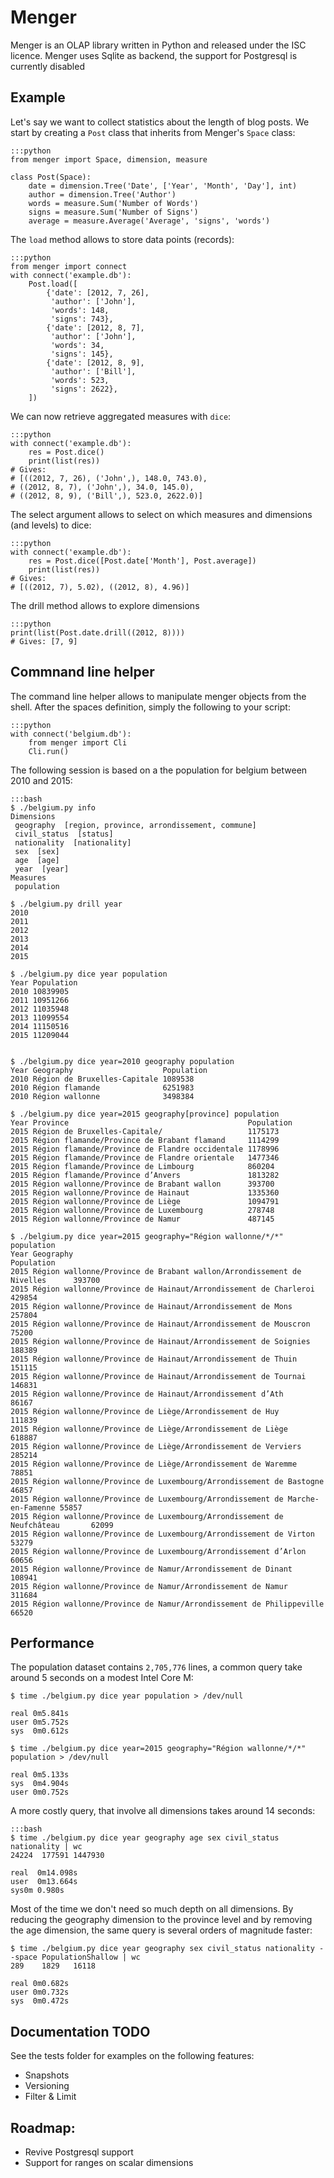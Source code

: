 
# Menger

Menger is an OLAP library written in Python and released under the ISC licence.
Menger uses Sqlite as backend, the support for Postgresql is currently disabled


## Example

Let's say we want to collect statistics about the length of blog posts. We
start by creating a `Post` class that inherits from Menger's `Space` class:

    :::python
    from menger import Space, dimension, measure

    class Post(Space):
        date = dimension.Tree('Date', ['Year', 'Month', 'Day'], int)
        author = dimension.Tree('Author')
        words = measure.Sum('Number of Words')
        signs = measure.Sum('Number of Signs')
        average = measure.Average('Average', 'signs', 'words')


The `load` method allows to store data points (records):

    :::python
    from menger import connect
    with connect('example.db'):
        Post.load([
            {'date': [2012, 7, 26],
             'author': ['John'],
             'words': 148,
             'signs': 743},
            {'date': [2012, 8, 7],
             'author': ['John'],
             'words': 34,
             'signs': 145},
            {'date': [2012, 8, 9],
             'author': ['Bill'],
             'words': 523,
             'signs': 2622},
        ])

We can now retrieve aggregated measures with `dice`:

    :::python
    with connect('example.db'):
        res = Post.dice()
        print(list(res))
    # Gives:
    # [((2012, 7, 26), ('John',), 148.0, 743.0),
    # ((2012, 8, 7), ('John',), 34.0, 145.0),
    # ((2012, 8, 9), ('Bill',), 523.0, 2622.0)]


The select argument allows to select on which measures and dimensions
(and levels) to dice:

    :::python
    with connect('example.db'):
        res = Post.dice([Post.date['Month'], Post.average])
        print(list(res))
    # Gives:
    # [((2012, 7), 5.02), ((2012, 8), 4.96)]


The drill method allows to explore dimensions

    :::python
    print(list(Post.date.drill((2012, 8))))
    # Gives: [7, 9]

## Commnand line helper

The command line helper allows to manipulate menger objects from the
shell. After the spaces definition, simply the following to your
script:

    :::python
    with connect('belgium.db'):
        from menger import Cli
        Cli.run()

The following session is based on a the population for belgium between
2010 and 2015:

    :::bash
    $ ./belgium.py info
    Dimensions
     geography  [region, province, arrondissement, commune]
     civil_status  [status]
     nationality  [nationality]
     sex  [sex]
     age  [age]
     year  [year]
    Measures
     population

    $ ./belgium.py drill year
    2010
    2011
    2012
    2013
    2014
    2015

    $ ./belgium.py dice year population
    Year Population
    2010 10839905
    2011 10951266
    2012 11035948
    2013 11099554
    2014 11150516
    2015 11209044


    $ ./belgium.py dice year=2010 geography population
    Year Geography                    Population
    2010 Région de Bruxelles-Capitale 1089538
    2010 Région flamande              6251983
    2010 Région wallonne              3498384

    $ ./belgium.py dice year=2015 geography[province] population
    Year Province                                        Population
    2015 Région de Bruxelles-Capitale/                   1175173
    2015 Région flamande/Province de Brabant flamand     1114299
    2015 Région flamande/Province de Flandre occidentale 1178996
    2015 Région flamande/Province de Flandre orientale   1477346
    2015 Région flamande/Province de Limbourg            860204
    2015 Région flamande/Province d’Anvers               1813282
    2015 Région wallonne/Province de Brabant wallon      393700
    2015 Région wallonne/Province de Hainaut             1335360
    2015 Région wallonne/Province de Liège               1094791
    2015 Région wallonne/Province de Luxembourg          278748
    2015 Région wallonne/Province de Namur               487145

    $ ./belgium.py dice year=2015 geography="Région wallonne/*/*" population
    Year Geography                                                                  Population
    2015 Région wallonne/Province de Brabant wallon/Arrondissement de Nivelles      393700
    2015 Région wallonne/Province de Hainaut/Arrondissement de Charleroi            429854
    2015 Région wallonne/Province de Hainaut/Arrondissement de Mons                 257804
    2015 Région wallonne/Province de Hainaut/Arrondissement de Mouscron             75200
    2015 Région wallonne/Province de Hainaut/Arrondissement de Soignies             188389
    2015 Région wallonne/Province de Hainaut/Arrondissement de Thuin                151115
    2015 Région wallonne/Province de Hainaut/Arrondissement de Tournai              146831
    2015 Région wallonne/Province de Hainaut/Arrondissement d’Ath                   86167
    2015 Région wallonne/Province de Liège/Arrondissement de Huy                    111839
    2015 Région wallonne/Province de Liège/Arrondissement de Liège                  618887
    2015 Région wallonne/Province de Liège/Arrondissement de Verviers               285214
    2015 Région wallonne/Province de Liège/Arrondissement de Waremme                78851
    2015 Région wallonne/Province de Luxembourg/Arrondissement de Bastogne          46857
    2015 Région wallonne/Province de Luxembourg/Arrondissement de Marche-en-Famenne 55857
    2015 Région wallonne/Province de Luxembourg/Arrondissement de Neufchâteau       62099
    2015 Région wallonne/Province de Luxembourg/Arrondissement de Virton            53279
    2015 Région wallonne/Province de Luxembourg/Arrondissement d’Arlon              60656
    2015 Région wallonne/Province de Namur/Arrondissement de Dinant                 108941
    2015 Région wallonne/Province de Namur/Arrondissement de Namur                  311684
    2015 Région wallonne/Province de Namur/Arrondissement de Philippeville          66520


## Performance

The population dataset contains `2,705,776` lines, a common query take
around 5 seconds on a modest Intel Core M:

    $ time ./belgium.py dice year population > /dev/null

    real 0m5.841s
    user 0m5.752s
    sys  0m0.612s

    $ time ./belgium.py dice year=2015 geography="Région wallonne/*/*" population > /dev/null

    real 0m5.133s
    sys  0m4.904s
    user 0m0.752s


A more costly query, that involve all dimensions takes around 14 seconds:

    :::bash
    $ time ./belgium.py dice year geography age sex civil_status nationality | wc
    24224  177591 1447930

    real  0m14.098s
    user  0m13.664s
    sys0m 0.980s


Most of the time we don't need so much depth on all dimensions. By
reducing the geography dimension to the province level and by removing
the age dimension, the same query is several orders of magnitude faster:

    $ time ./belgium.py dice year geography sex civil_status nationality --space PopulationShallow | wc
    289    1829   16118

    real 0m0.682s
    user 0m0.732s
    sys  0m0.472s


## Documentation TODO

See the tests folder for examples on the following features:

  - Snapshots
  - Versioning
  - Filter & Limit

## Roadmap:

  - Revive Postgresql support
  - Support for ranges on scalar dimensions
